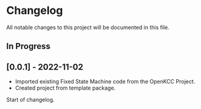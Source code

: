 # Changelog

All notable changes to this project will be documented in this file.

## In Progress

## [0.0.1] - 2022-11-02

* Imported existing Fixed State Machine code from the OpenKCC Project.
* Created project from template package.

Start of changelog.
